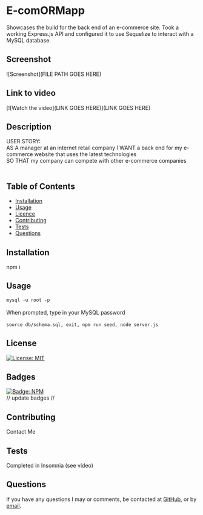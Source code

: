 # E-comORMapp
Showcases the build for the back end of an e-commerce site. Took a working Express.js API and configured it to use Sequelize to interact with a MySQL database.

  ## Screenshot
  ![Screenshot](FILE PATH GOES HERE)

## Link to video
  [![Watch the video](LINK GOES HERE)](LINK GOES HERE)


  ## Description
  USER STORY: <br>
  AS A manager at an internet retail company
  I WANT a back end for my e-commerce website that uses the latest technologies<br>
  SO THAT my company can compete with other e-commerce companies <br><br>


  ## Table of Contents
  - [Installation](#installation)
  - [Usage](#usage)
  - [Licence](#license)
  - [Contributing](#contributing)
  - [Tests](#tests)
  - [Questions](#questions)

  ## Installation
  npm i 

  ## Usage
  ``` mysql -u root -p ```<br><br>
    When prompted, type in your MySQL password <br><br>
  ``` source db/schema.sql, exit, npm run seed, node server.js ```


  ## License
  [![License: MIT](https://img.shields.io/badge/License-MIT-yellow.svg)](https://opensource.org/licenses/MIT)<br>

  ## Badges
  [![Badge: NPM](https://img.shields.io/npm/v/npm)](https://registry.npmjs.com)<br>
  // update badges //

  ## Contributing
  Contact Me

  ## Tests
  Completed in Insomnia (see video)

  ## Questions
  If you have any questions I may or comments, be contacted at [GitHub](cdepalma32), or by [email](crystaldepalma@yahoo.com).